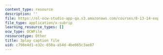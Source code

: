 ```yaml
---
content_type: resource
description: ''
file: https://ol-ocw-studio-app-qa.s3.amazonaws.com/courses/8-13-14-experimental-physics-i-ii-junior-lab-fall-2016-spring-2017/c798e4d1e32c650aa54d4be065c3ae87_BH64jOFmxuw.srt
file_type: application/x-subrip
learning_resource_types: []
ocw_type: OCWFile
resourcetype: Other
title: 3play caption file
uid: c798e4d1-e32c-650a-a54d-4be065c3ae87
---
```

